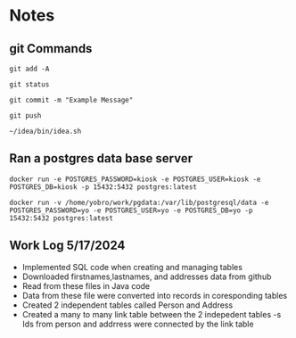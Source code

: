 # Notes

## git Commands
`git add -A`

`git status`

`git commit -m "Example Message"`

`git push`

`~/idea/bin/idea.sh`

## Ran a postgres data base server 
```
docker run -e POSTGRES_PASSWORD=kiosk -e POSTGRES_USER=kiosk -e POSTGRES_DB=kiosk -p 15432:5432 postgres:latest
```
```
docker run -v /home/yobro/work/pgdata:/var/lib/postgresql/data -e POSTGRES_PASSWORD=yo -e POSTGRES_USER=yo -e POSTGRES_DB=yo -p 15432:5432 postgres:latest
```
## Work Log 5/17/2024
- Implemented SQL code when creating and managing tables 
- Downloaded firstnames,lastnames, and addresses data from github
- Read from these files in Java code
- Data from these file were converted into records in coresponding tables
- Created 2 independent tables called Person and Address
- Created a many to many link table between the 2 indepedent tables
-s Ids from person and addrress were connected by the link table
